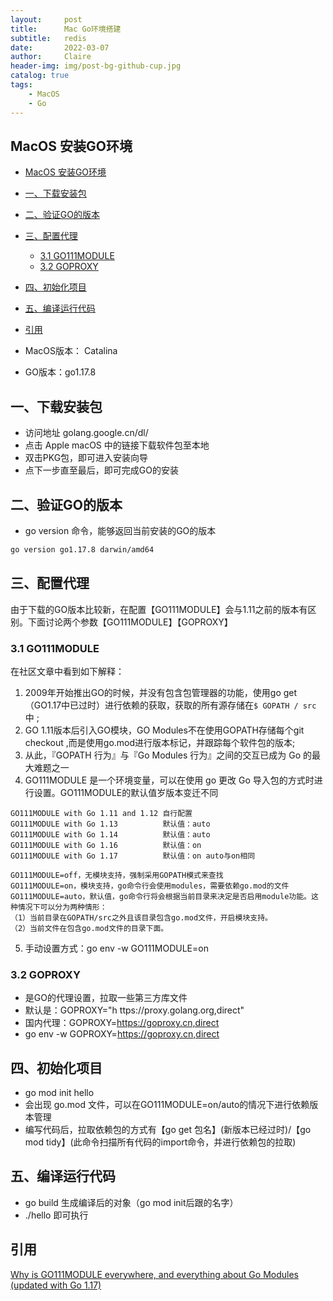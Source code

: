 ```yaml
---
layout:     post
title:      Mac Go环境搭建
subtitle:   redis
date:       2022-03-07
author:     Claire
header-img: img/post-bg-github-cup.jpg
catalog: true
tags:
    - MacOS
    - Go
---
```


## MacOS 安装GO环境

- [MacOS 安装GO环境](#macos-安装go环境)
- [一、下载安装包](#一下载安装包)
- [二、验证GO的版本](#二验证go的版本)
- [三、配置代理](#三配置代理)
  - [3.1 GO111MODULE](#31-go111module)
  - [3.2 GOPROXY](#32-goproxy)
- [四、初始化项目](#四初始化项目)
- [五、编译运行代码](#五编译运行代码)
- [引用](#引用)
  
- MacOS版本： Catalina
- GO版本：go1.17.8

## 一、下载安装包

- 访问地址 golang.google.cn/dl/ 
- 点击 Apple macOS 中的链接下载软件包至本地
- 双击PKG包，即可进入安装向导
- 点下一步直至最后，即可完成GO的安装

## 二、验证GO的版本

- go version 命令，能够返回当前安装的GO的版本

```bash
go version go1.17.8 darwin/amd64
```

## 三、配置代理

由于下载的GO版本比较新，在配置【GO111MODULE】会与1.11之前的版本有区别。下面讨论两个参数【GO111MODULE】【GOPROXY】


### 3.1 GO111MODULE

在社区文章中看到如下解释：

1. 2009年开始推出GO的时候，并没有包含包管理器的功能，使用go get（GO1.17中已过时）进行依赖的获取，获取的所有源存储在`$ GOPATH / src` 中 ;
2. GO 1.11版本后引入GO模块，GO Modules不在使用GOPATH存储每个git checkout ,而是使用go.mod进行版本标记，并跟踪每个软件包的版本;
3. 从此，『GOPATH 行为』与『Go Modules 行为』之间的交互已成为 Go 的最大难题之一
4. GO111MODULE 是一个环境变量，可以在使用 go 更改 Go 导入包的方式时进行设置。GO111MODULE的默认值岁版本变迁不同

```text
GO111MODULE with Go 1.11 and 1.12 自行配置
GO111MODULE with Go 1.13          默认值：auto
GO111MODULE with Go 1.14          默认值：auto
GO111MODULE with Go 1.16          默认值：on
GO111MODULE with Go 1.17          默认值：on auto与on相同

GO111MODULE=off，无模块支持，强制采用GOPATH模式来查找
GO111MODULE=on，模块支持，go命令行会使用modules，需要依赖go.mod的文件
GO111MODULE=auto，默认值，go命令行将会根据当前目录来决定是否启用module功能。这种情况下可以分为两种情形：
（1）当前目录在GOPATH/src之外且该目录包含go.mod文件，开启模块支持。
（2）当前文件在包含go.mod文件的目录下面。
```

5. 手动设置方式：go env -w GO111MODULE=on

### 3.2 GOPROXY

- 是GO的代理设置，拉取一些第三方库文件
- 默认是：GOPROXY="h ttps://proxy.golang.org,direct"
- 国内代理：GOPROXY=https://goproxy.cn,direct
- go env -w GOPROXY=https://goproxy.cn,direct

## 四、初始化项目

- go mod init hello
- 会出现 go.mod 文件，可以在GO111MODULE=on/auto的情况下进行依赖版本管理
- 编写代码后，拉取依赖包的方式有【go get 包名】(新版本已经过时)/【go mod tidy】(此命令扫描所有代码的import命令，并进行依赖包的拉取) 

## 五、编译运行代码

- go build 生成编译后的对象（go mod init后跟的名字）
- ./hello 即可执行

## 引用

[Why is GO111MODULE everywhere, and everything about Go Modules (updated with Go 1.17)](https://maelvls.dev/go111module-everywhere/)